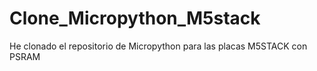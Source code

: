 # Clone_Micropython_M5stack
He clonado el repositorio de Micropython para las placas M5STACK con PSRAM
